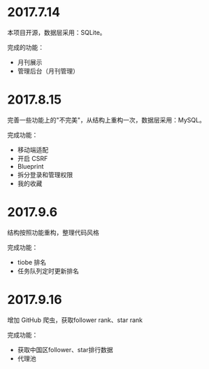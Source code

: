 # 2017.7.14
本项目开源，数据层采用：SQLite。

完成的功能：
- 月刊展示
- 管理后台（月刊管理）

# 2017.8.15
完善一些功能上的"不完美"，从结构上重构一次，数据层采用：MySQL。

完成功能：
- 移动端适配
- 开启 CSRF
- Blueprint
- 拆分登录和管理权限
- 我的收藏

# 2017.9.6
结构按照功能重构，整理代码风格

完成功能：
- tiobe 排名
- 任务队列定时更新排名

# 2017.9.16
增加 GitHub 爬虫，获取follower rank、star rank

完成功能：
- 获取中国区follower、star排行数据
- 代理池

